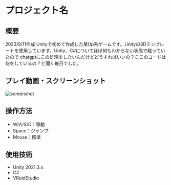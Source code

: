 # プロジェクト名

## 概要
2023/9/11作成
Unityで初めて作成した某Up系ゲームです。Unityの3Dテンプレートを使用しています。Unity、C#についてほぼ何もわからない状態で触っていたので
chatgptにこの処理をしたいんだけどどうすればいいの？ここのコードは何をしているの？と聞く毎日でした。

## プレイ動画・スクリーンショット
![screenshot](screenshots/gameplay.png)

## 操作方法
- W/A/S/D：移動
- Space：ジャンプ
- Mouse：照準

## 使用技術
- Unity 2021.3.x
- C#
- VRoidStudio
